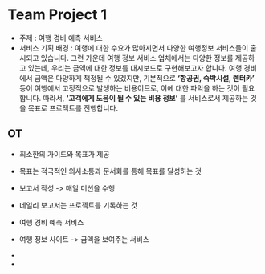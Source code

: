 # Team Project 1
- 주제 : 여행 경비 예측 서비스
- 서비스 기획 배경 :
  여행에 대한 수요가 많아지면서 다양한 여행정보 서비스들이 출시되고 있습니다. 그런 가운데 여행 정보 서비스 업체에서는 다양한 정보를 제공하고 있는데, 우리는 금액에 대한 정보를 대시보드로 구현해보고자 합니다.
  여행 경비에서 금액은 다양하게 책정될 수 있겠지만, 기본적으로 **‘항공권, 숙박시설, 렌터카’** 등이 여행에서 고정적으로 발생하는 비용이므로, 이에 대한 파악을 하는 것이 필요합니다.
  따라서, **‘고객에게 도움이 될 수 있는 비용 정보’** 를 서비스로서 제공하는 것을 목표로 프로젝트를 진행합니다.
  
## OT
- 최소한의 가이드와 목표가 제공
- 목표는 적극적인 의사소통과 문서화를 통해 목표를 달성하는 것
- 보고서 작성 -> 매일 미션을 수행
- 데일리 보고서는 프로젝트를 기록하는 것

- 여행 경비 예측 서비스
- 여행 정보 사이트 -> 금액을 보여주는 서비스
- 
-
